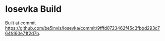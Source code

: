 # Iosevka Build

Built at commit  https://github.com/be5invis/Iosevka/commit/9fffd0723462f45c3fbbd293c764fd60e71f2d7b.
